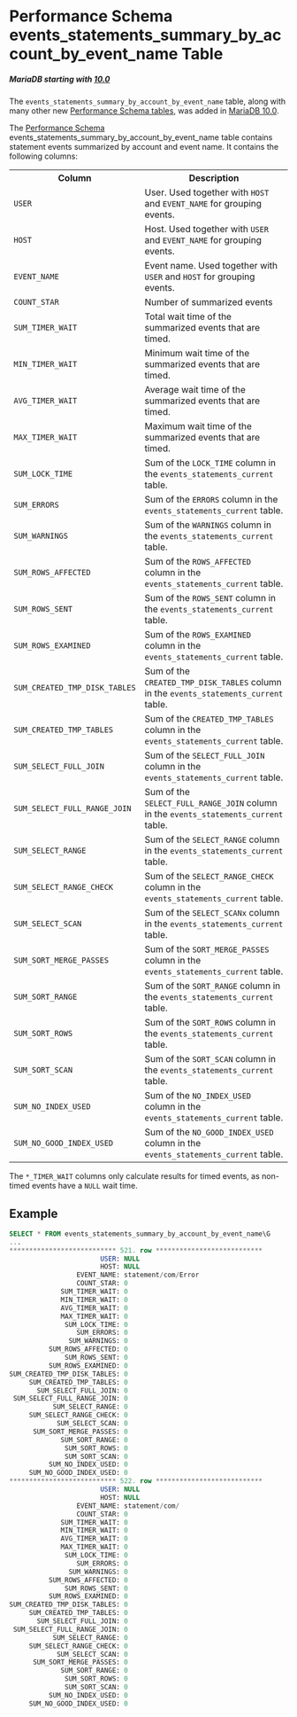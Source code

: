 # Performance Schema events_statements_summary_by_account_by_event_name Table

##### MariaDB starting with [10.0](/kb/en/what-is-mariadb-100/)

The `events_statements_summary_by_account_by_event_name` table, along with many other new [Performance Schema tables](/sql-statements-structure/sql-statements/administrative-sql-statements/system-tables/performance-schema/performance-schema-tables/list-of-performance-schema-tables/), was added in [MariaDB 10.0](/kb/en/what-is-mariadb-100/).

The [Performance Schema](/sql-statements-structure/sql-statements/administrative-sql-statements/system-tables/performance-schema/) events_statements_summary_by_account_by_event_name table contains statement events summarized by account and event name. It contains the following columns:

<table><tbody><tr><th>Column</th><th>Description</th></tr>
<tr><td><code>USER</code></td><td>User. Used together with <code>HOST</code> and <code>EVENT_NAME</code> for grouping events.</td></tr>
<tr><td><code>HOST</code></td><td>Host. Used together with <code>USER</code> and <code>EVENT_NAME</code> for grouping events.</td></tr>
<tr><td><code>EVENT_NAME</code></td><td>Event name. Used together with <code>USER</code> and <code>HOST</code> for grouping events.</td></tr>
<tr><td><code>COUNT_STAR</code></td><td>Number of summarized events</td></tr>
<tr><td><code>SUM_TIMER_WAIT</code></td><td>Total wait time of the summarized events that are timed.</td></tr>
<tr><td><code>MIN_TIMER_WAIT</code></td><td>Minimum wait time of the summarized events that are timed.</td></tr>
<tr><td><code>AVG_TIMER_WAIT</code></td><td>Average wait time of the summarized events that are timed.</td></tr>
<tr><td><code>MAX_TIMER_WAIT</code></td><td>Maximum wait time of the summarized events that are timed.</td></tr>
<tr><td><code>SUM_LOCK_TIME</code></td><td>Sum of the <code>LOCK_TIME</code> column in the <code>events_statements_current</code> table.</td></tr>
<tr><td><code>SUM_ERRORS</code></td><td>Sum of the <code>ERRORS</code> column in the <code>events_statements_current</code> table.</td></tr>
<tr><td><code>SUM_WARNINGS</code></td><td>Sum of the <code>WARNINGS</code> column in the <code>events_statements_current</code> table.</td></tr>
<tr><td><code>SUM_ROWS_AFFECTED</code></td><td>Sum of the <code>ROWS_AFFECTED</code> column in the <code>events_statements_current</code> table.</td></tr>
<tr><td><code>SUM_ROWS_SENT</code></td><td>Sum of the <code>ROWS_SENT</code> column in the <code>events_statements_current</code> table.</td></tr>
<tr><td><code>SUM_ROWS_EXAMINED</code></td><td>Sum of the <code>ROWS_EXAMINED</code> column in the <code>events_statements_current</code> table.</td></tr>
<tr><td><code>SUM_CREATED_TMP_DISK_TABLES</code></td><td>Sum of the <code>CREATED_TMP_DISK_TABLES</code> column in the <code>events_statements_current</code> table.</td></tr>
<tr><td><code>SUM_CREATED_TMP_TABLES</code></td><td>Sum of the <code>CREATED_TMP_TABLES</code> column in the <code>events_statements_current</code> table.</td></tr>
<tr><td><code>SUM_SELECT_FULL_JOIN</code></td><td>Sum of the <code>SELECT_FULL_JOIN</code> column in the <code>events_statements_current</code> table.</td></tr>
<tr><td><code>SUM_SELECT_FULL_RANGE_JOIN</code></td><td>Sum of the <code>SELECT_FULL_RANGE_JOIN</code> column in the <code>events_statements_current</code> table.</td></tr>
<tr><td><code>SUM_SELECT_RANGE</code></td><td>Sum of the <code>SELECT_RANGE</code> column in the <code>events_statements_current</code> table.</td></tr>
<tr><td><code>SUM_SELECT_RANGE_CHECK</code></td><td>Sum of the <code>SELECT_RANGE_CHECK</code> column in the <code>events_statements_current</code> table.</td></tr>
<tr><td><code>SUM_SELECT_SCAN</code></td><td>Sum of the <code>SELECT_SCANx</code> column in the <code>events_statements_current</code> table.</td></tr>
<tr><td><code>SUM_SORT_MERGE_PASSES</code></td><td>Sum of the <code>SORT_MERGE_PASSES</code> column in the <code>events_statements_current</code> table.</td></tr>
<tr><td><code>SUM_SORT_RANGE</code></td><td>Sum of the <code>SORT_RANGE</code> column in the <code>events_statements_current</code> table.</td></tr>
<tr><td><code>SUM_SORT_ROWS</code></td><td>Sum of the <code>SORT_ROWS</code> column in the <code>events_statements_current</code> table.</td></tr>
<tr><td><code>SUM_SORT_SCAN</code></td><td>Sum of the <code>SORT_SCAN</code> column in the <code>events_statements_current</code> table.</td></tr>
<tr><td><code>SUM_NO_INDEX_USED</code></td><td>Sum of the <code>NO_INDEX_USED</code> column in the <code>events_statements_current</code> table.</td></tr>
<tr><td><code>SUM_NO_GOOD_INDEX_USED</code></td><td>Sum of the <code>NO_GOOD_INDEX_USED</code> column in the <code>events_statements_current</code> table.</td></tr>
</tbody></table>

The `*_TIMER_WAIT` columns only calculate results for timed events, as non-timed events have a `NULL` wait time.

## Example

```sql
SELECT * FROM events_statements_summary_by_account_by_event_name\G
...
*************************** 521. row ***************************
                       USER: NULL
                       HOST: NULL
                 EVENT_NAME: statement/com/Error
                 COUNT_STAR: 0
             SUM_TIMER_WAIT: 0
             MIN_TIMER_WAIT: 0
             AVG_TIMER_WAIT: 0
             MAX_TIMER_WAIT: 0
              SUM_LOCK_TIME: 0
                 SUM_ERRORS: 0
               SUM_WARNINGS: 0
          SUM_ROWS_AFFECTED: 0
              SUM_ROWS_SENT: 0
          SUM_ROWS_EXAMINED: 0
SUM_CREATED_TMP_DISK_TABLES: 0
     SUM_CREATED_TMP_TABLES: 0
       SUM_SELECT_FULL_JOIN: 0
 SUM_SELECT_FULL_RANGE_JOIN: 0
           SUM_SELECT_RANGE: 0
     SUM_SELECT_RANGE_CHECK: 0
            SUM_SELECT_SCAN: 0
      SUM_SORT_MERGE_PASSES: 0
             SUM_SORT_RANGE: 0
              SUM_SORT_ROWS: 0
              SUM_SORT_SCAN: 0
          SUM_NO_INDEX_USED: 0
     SUM_NO_GOOD_INDEX_USED: 0
*************************** 522. row ***************************
                       USER: NULL
                       HOST: NULL
                 EVENT_NAME: statement/com/
                 COUNT_STAR: 0
             SUM_TIMER_WAIT: 0
             MIN_TIMER_WAIT: 0
             AVG_TIMER_WAIT: 0
             MAX_TIMER_WAIT: 0
              SUM_LOCK_TIME: 0
                 SUM_ERRORS: 0
               SUM_WARNINGS: 0
          SUM_ROWS_AFFECTED: 0
              SUM_ROWS_SENT: 0
          SUM_ROWS_EXAMINED: 0
SUM_CREATED_TMP_DISK_TABLES: 0
     SUM_CREATED_TMP_TABLES: 0
       SUM_SELECT_FULL_JOIN: 0
 SUM_SELECT_FULL_RANGE_JOIN: 0
           SUM_SELECT_RANGE: 0
     SUM_SELECT_RANGE_CHECK: 0
            SUM_SELECT_SCAN: 0
      SUM_SORT_MERGE_PASSES: 0
             SUM_SORT_RANGE: 0
              SUM_SORT_ROWS: 0
              SUM_SORT_SCAN: 0
          SUM_NO_INDEX_USED: 0
     SUM_NO_GOOD_INDEX_USED: 0
```